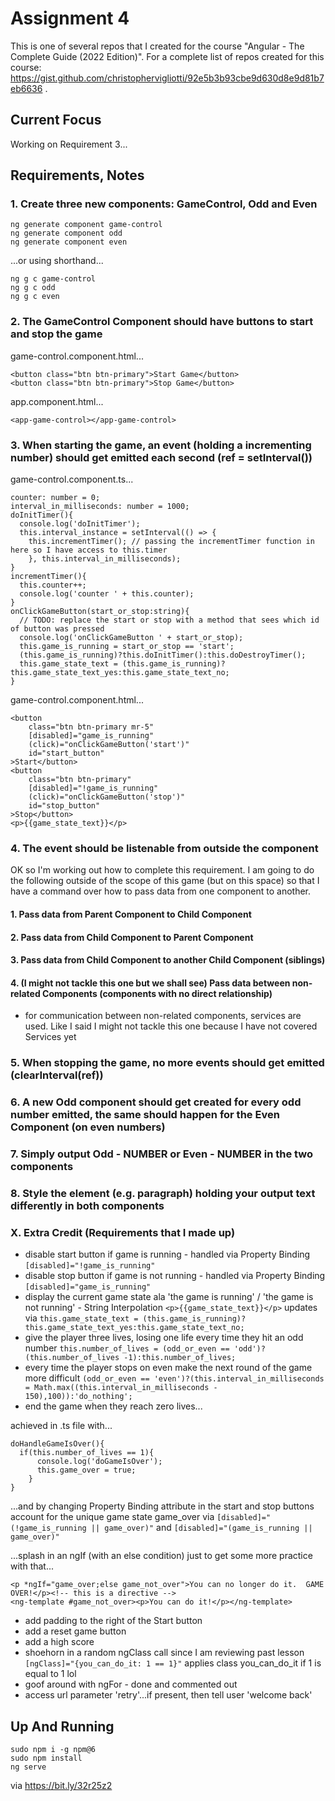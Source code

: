 # Assignment 4

This is one of several repos that I created for the course "Angular - The Complete Guide (2022 Edition)". For a complete list of repos created for this course: https://gist.github.com/christophervigliotti/92e5b3b93cbe9d630d8e9d81b7eb6636 .

## Current Focus

Working on Requirement 3...

## Requirements, Notes

### 1. Create three new components: GameControl, Odd and Even

```
ng generate component game-control
ng generate component odd
ng generate component even
```
...or using shorthand...
```
ng g c game-control
ng g c odd
ng g c even
```

### 2. The GameControl Component should have buttons to start and stop the game

game-control.component.html...
```
<button class="btn btn-primary">Start Game</button>
<button class="btn btn-primary">Stop Game</button>
```

app.component.html...
```
<app-game-control></app-game-control>
```

### 3. When starting the game, an event (holding a incrementing number) should get emitted each second (ref = setInterval())

game-control.component.ts...
```
counter: number = 0;
interval_in_milliseconds: number = 1000;
doInitTimer(){
  console.log('doInitTimer');
  this.interval_instance = setInterval(() => { 
    this.incrementTimer(); // passing the incrementTimer function in here so I have access to this.timer
    }, this.interval_in_milliseconds);
}
incrementTimer(){
  this.counter++;
  console.log('counter ' + this.counter);
}
onClickGameButton(start_or_stop:string){
  // TODO: replace the start or stop with a method that sees which id of button was pressed
  console.log('onClickGameButton ' + start_or_stop);
  this.game_is_running = start_or_stop == 'start';
  (this.game_is_running)?this.doInitTimer():this.doDestroyTimer();
  this.game_state_text = (this.game_is_running)?this.game_state_text_yes:this.game_state_text_no;
}
```
game-control.component.html...
```
<button 
    class="btn btn-primary mr-5"
    [disabled]="game_is_running" 
    (click)="onClickGameButton('start')" 
    id="start_button"
>Start</button>
<button 
    class="btn btn-primary" 
    [disabled]="!game_is_running"
    (click)="onClickGameButton('stop')"
    id="stop_button"
>Stop</button>
<p>{{game_state_text}}</p>
```

### 4. The event should be listenable from outside the component

OK so I'm working out how to complete this requirement.  I am going to do the following outside of the scope of this game (but on this space) so that I have a command over how to pass data from one component to another.
#### 1. Pass data from Parent Component to Child Component

#### 2. Pass data from Child Component to Parent Component

#### 3. Pass data from Child Component to another Child Component (siblings)

#### 4. (I might not tackle this one but we shall see) Pass data between non-related Components (components with no direct relationship)
* for communication between non-related components, services are used.  Like I said I might not tackle this one because I have not covered Services yet

### 5. When stopping the game, no more events should get emitted (clearInterval(ref))

### 6. A new Odd component should get created for every odd number emitted, the same should happen for the Even Component (on even numbers)

### 7. Simply output Odd - NUMBER or Even - NUMBER in the two components

### 8. Style the element (e.g. paragraph) holding your output text differently in both components

### X. Extra Credit (Requirements that I made up)

* disable start button if game is running - handled via Property Binding `[disabled]="!game_is_running"`
* disable stop button if game is not running - handled via Property Binding `[disabled]="game_is_running"`
* display the current game state ala 'the game is running' / 'the game is not running' - String Interpolation `<p>{{game_state_text}}</p>` updates via `this.game_state_text = (this.game_is_running)?this.game_state_text_yes:this.game_state_text_no;` 
* give the player three lives, losing one life every time they hit an odd number `this.number_of_lives = (odd_or_even == 'odd')?(this.number_of_lives -1):this.number_of_lives;`
* every time the player stops on even make the next round of the game more difficult `(odd_or_even == 'even')?(this.interval_in_milliseconds = Math.max((this.interval_in_milliseconds - 150),100)):'do_nothing';`
* end the game when they reach zero lives...

achieved in .ts file with... 
```
doHandleGameIsOver(){
  if(this.number_of_lives == 1){
      console.log('doGameIsOver');
      this.game_over = true;
    }
}
```
...and by changing Property Binding attribute in the start and stop buttons account for the unique game state game_over via `[disabled]="(!game_is_running || game_over)"` and `[disabled]="(game_is_running || game_over)" `

...splash in an ngIf (with an else condition) just to get some more practice with that...

```
<p *ngIf="game_over;else game_not_over">You can no longer do it.  GAME OVER!</p><!-- this is a directive -->
<ng-template #game_not_over><p>You can do it!</p></ng-template>
```

* add padding to the right of the Start button
* add a reset game button
* add a high score
* shoehorn in a random ngClass call since I am reviewing past lesson `[ngClass]="{you_can_do_it: 1 == 1}"` applies class you_can_do_it if 1 is equal to 1 lol
* goof around with ngFor - done and commented out
* access url parameter 'retry'...if present, then tell user 'welcome back'

## Up And Running
```
sudo npm i -g npm@6
sudo npm install
ng serve
```
via https://bit.ly/32r25z2